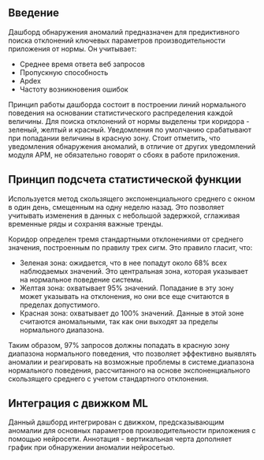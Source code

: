 ## Введение

Дашборд обнаружения аномалий предназначен для предиктивного поиска отклонений ключевых параметров производительности приложения от нормы. Он учитывает:

- Среднее время ответа веб запросов
- Пропускную способность
- Apdex
- Частоту возникновения ошибок

Принцип работы дашборда состоит в построении линий нормального поведения на основании статистического распределения каждой величины. Для поиска отклонений от нормы выделены три коридора - зеленый, желтый и красный. Уведомления по умолчанию срабатывают при попадании величины в красную зону. Стоит отметить, что уведомления обнаружения аномалий, в отличие от других уведомлений модуля APM, не обязательно говорят о сбоях в работе приложения.

## Принцип подсчета статистической функции

Используется метод скользящего экспоненциального среднего с окном в один день, смещенным на одну неделю назад. Это позволяет учитывать изменения в данных с небольшой задержкой, сглаживая временные ряды и сохраняя важные тренды.

Коридор определен тремя стандартными отклонениями от среднего значения, построенным по правилу трех сигм. Это правило гласит, что:

- Зеленая зона: ожидается, что в нее попадут около 68% всех наблюдаемых значений. Это центральная зона, которая указывает на нормальное поведение системы.
- Желтая зона: охватывает 95% значений. Попадание в эту зону может указывать на отклонения, но они все еще считаются в пределах допустимого.
- Красная зона: охватывает до 100% значений. Данные в этой зоне считаются аномальными, так как они выходят за пределы нормального диапазона.

Таким образом, 97% запросов должны попадать в красную зону диапазона нормального поведения, что позволяет эффективно выявлять аномалии и реагировать на возможные проблемы в системе.диапазона нормального поведения, рассчитанного на основе экспоненциального скользящего среднего с учетом стандартного отклонения.

## Интеграция с движком ML

Данный дашборд интегрирован с движком, предсказывающим аномалии для основных параметров производительности приложения с помощью нейросети. Аннотация - вертикальная черта дополняет график при обнаружении аномалии нейросетью.
